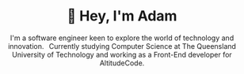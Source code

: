 <h1 align="center">
👋 Hey, I'm Adam
</h1>

<p align="center">I'm a software engineer keen to explore the world of technology and innovation.⠀Currently studying Computer Science at The Queensland University of Technology and working as a Front-End developer for AltitudeCode.</p>

<!--
**Twouloo/Twouloo** is a ✨ _special_ ✨ repository because its `README.md` (this file) appears on your GitHub profile.

Here are some ideas to get you started:

- 🔭 I’m currently working on ...
- 🌱 I’m currently learning ...
- 👯 I’m looking to collaborate on ...
- 🤔 I’m looking for help with ...
- 💬 Ask me about ...
- 📫 How to reach me: ...
- 😄 Pronouns: ...
- ⚡ Fun fact: ...
-->
